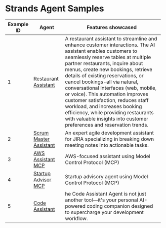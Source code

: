 
# Strands Agent Samples

| Example ID  | Agent                                                                 | Features showcased                                                      |
|-------------|-----------------------------------------------------------------------|-------------------------------------------------------------------------|
| 1           | [Restaurant Assistant](./01-restaurant-assistant/)                       | A restaurant assistant to streamline and enhance customer interactions. The AI assistant enables customers to seamlessly reserve tables at multiple partner restaurants, inquire about menus, create new bookings, retrieve details of existing reservations, or cancel bookings-all via natural, conversational interfaces (web, mobile, or voice). This automation improves customer satisfaction, reduces staff workload, and increases booking efficiency, while providing restaurants with valuable insights into customer preferences and reservation trends.        |
| 2           | [Scrum Master Assistant](./02-scrum-master-assistant/)                       | An expert agile development assistant for JIRA specializing in breaking down meeting notes into actionable tasks.        |
| 3           | [AWS Assistant MCP](./03-aws-assistant-mcp/)                           | AWS-focused assistant using Model Control Protocol (MCP)                     |
| 4           | [Startup Advisor MCP](./04-startup-advisor-mcp/)                       | Startup advisory agent using Model Control Protocol (MCP)                  |
| 5           | [Code Assistant](./05-code-assistant/)                       | he Code Assistant Agent is not just another tool—it's your personal AI-powered coding companion designed to supercharge your development workflow.                  |
